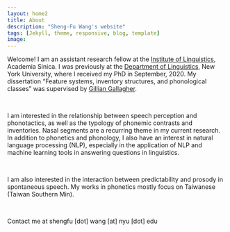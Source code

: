 ```yaml
---
layout: home2
title: About
description: "Sheng-Fu Wang's website"
tags: [Jekyll, theme, responsive, blog, template]
image:
---
```


Welcome! I am an assistant research fellow at the <a href="https://www.ling.sinica.edu.tw/main/en" target="_blank">Institute of Linguistics</a>, Academia Sinica. I was previously at the <a href="https://as.nyu.edu/content/nyu-as/as/departments/linguistics/homepage.html" target="_blank">Department of Linguistics</a>, New York University, where I received my PhD in September, 2020. My dissertation “Feature systems, inventory structures, and phonological classes” was supervised by <a href="https://wp.nyu.edu/gilliangallagher/" target="_blank">Gillian Gallagher</a>.

<br />

I am interested in the relationship between speech perception and phonotactics, as well as the typology of phonemic contrasts and inventories. Nasal segments are a recurring theme in my current research. In addition to phonetics and phonology, I also have an interest in natural language processing (NLP), especially in the application of NLP and machine learning tools in answering questions in linguistics.

<br />

I am also interested in the interaction between predictability and prosody in spontaneous speech. My works in phonetics mostly focus on Taiwanese (Taiwan Southern Min).

<br />

Contact me at shengfu [dot] wang [at] nyu [dot] edu



